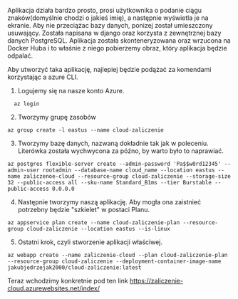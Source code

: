 Aplikacja działa bardzo prosto, prosi użytkownika o podanie ciągu znaków(domyślnie chodzi o jakieś imię), a następnie wyświetla je na ekranie. Aby nie przeciążac bazy danych, ponizej został umieszczony usuwający. Została napisana w django oraz korzysta z zewnętrznej bazy danych PostgreSQL.
Aplikacja została skonteneryzowana oraz wrzucona na Docker Huba i to właśnie z niego pobierzemy obraz, który aplikacja będzie odpalać.

Aby utworzyć taka aplikację, najlepiej będzie podążać za komendami korzystając a azure CLI.

  1. Logujemy się na nasze konto Azure.

```
  az login
```

  2. Tworzymy grupę zasobów
```
az group create -l eastus --name cloud-zaliczenie
```

  3. Tworzymy bazę danych, nazwaną dokładnie tak jak w poleceniu. Literówka została wychwycona za późno, by warto było to naprawiać.
```
az postgres flexible-server create --admin-password 'Pa$$w0rd12345' --admin-user rootadmin --database-name cloud_name --location eastus --name zaliczenoe-cloud --resource-group cloud-zaliczenie --storage-size 32 --public-access all --sku-name Standard_B1ms --tier Burstable --public-access 0.0.0.0
```

  4. Następnie tworzymy naszą aplikację. Aby mogła ona zaistnieć potrzebny będzie "szkielet" w postaci Planu.
```
az appservice plan create --name cloud-zaliczenie-plan --resource-group cloud-zaliczenie --location eastus --is-linux
```
  
  5. Ostatni krok, czyli stworzenie aplikacji właściwej.
```
az webapp create --name zaliczenie-cloud --plan cloud-zaliczenie-plan --resource-group cloud-zaliczenie --deployment-container-image-name jakubjedrzejak2000/cloud-zaliczenie:latest
```
Teraz wchodzimy konkretnie pod ten link 
https://zaliczenie-cloud.azurewebsites.net/index/
